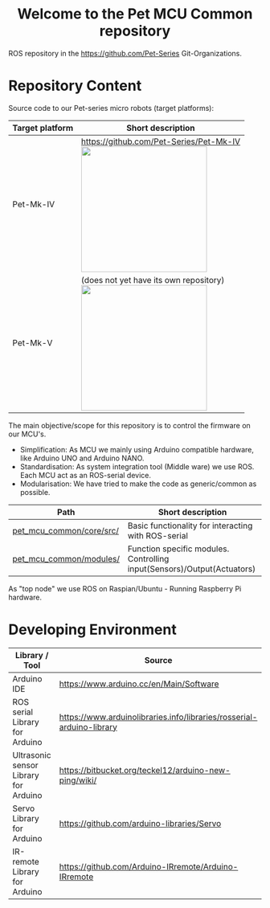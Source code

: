 <h1 align="center">Welcome to the Pet MCU Common repository</h1> 

ROS repository in the https://github.com/Pet-Series Git-Organizations.</br>

# Repository Content

Source code to our Pet-series micro robots (target platforms):

Target platform | Short description 
-----|------
Pet-Mk-IV | https://github.com/Pet-Series/Pet-Mk-IV <br /><img src="https://github.com/Pet-Series/Pet-Mk-IV/blob/master/doc/pet_mk_iv-collage02.jpg" width="250px"> 
Pet-Mk-V  | (does not yet have its own repository)<br /><img src="https://github.com/Pet-Series/Pet-Mk-IV/blob/master/doc/pet_mk_v-build_phase10.jpg" width="250px">
  
The main objective/scope for this repository is to control the firmware on our MCU's. 
- Simplification: As MCU we mainly using Arduino compatible hardware, like Arduino UNO and Arduino NANO. 
- Standardisation: As system integration tool (Middle ware) we use ROS. Each MCU act as an ROS-serial device. 
- Modularisation: We have tried to make the code as generic/common as possible. 

 Path | Short description 
 -----|------ 
 [pet_mcu_common/core/src/](https://github.com/kullken/pet_mcu_common/tree/main/core/src) | Basic functionality for interacting with ROS-serial
 [pet_mcu_common/modules/](https://github.com/kullken/pet_mcu_common/tree/main/modules) | Function specific modules. Controlling input(Sensors)/Output(Actuators) 

As "top node" we use ROS on Raspian/Ubuntu - Running Raspberry Pi hardware.

# Developing Environment

Library / Tool | Source
---------------|---------
Arduino IDE | https://www.arduino.cc/en/Main/Software
ROS serial Library for Arduino | https://www.arduinolibraries.info/libraries/rosserial-arduino-library
Ultrasonic sensor Library for Arduino| https://bitbucket.org/teckel12/arduino-new-ping/wiki/
Servo Library for Arduino | https://github.com/arduino-libraries/Servo
IR-remote Library for Arduino | https://github.com/Arduino-IRremote/Arduino-IRremote
